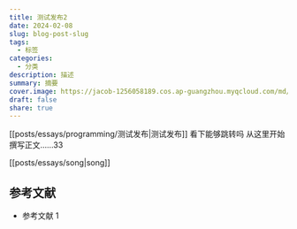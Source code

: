 ```yaml
---
title: 测试发布2
date: 2024-02-08
slug: blog-post-slug
tags:
  - 标签
categories:
  - 分类
description: 描述
summary: 摘要
cover.image: https://jacob-1256058189.cos.ap-guangzhou.myqcloud.com/md/2024/08/d535bf1f2d4be47d.webp
draft: false
share: true
---
```

[[posts/essays/programming/测试发布|测试发布]]
 看下能够跳转吗
从这里开始撰写正文……33

[[posts/essays/song|song]]

## 参考文献

- 参考文献 1
